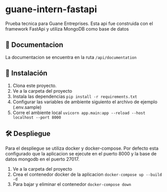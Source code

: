# guane-intern-fastapi
Prueba tecnica para Guane Entreprises.
Esta api fue construida con el framework FastApi y utiliza MongoDB como base de datos

## 🧾 Documentacion
La documentacion se encuentra en la ruta
`/api/documentation`

## 🚀 Instalación
1. Clona este proyecto.
2. Ve a la carpeta del proyecto
3. Instala las dependencias
`pip install -r requirements.txt`
4. Configurar las variables de ambiente siguiento el archivo de ejemplo (.env.sample)
5. Corre el ambiente local
`uvicorn app.main:app --reload --host localhost --port 8000`


## 🛠 Despliegue
Para el despliegue se utiliza docker y docker-compose.
Por defecto esta configurado que la aplicacion se ejecute en el puerto 8000 y la base de datos mongodb en el puerto 27017.
1. Ve a la carpeta del proyecto
2. Crea el contenedor docker de la aplicacion
`docker-compose up --build -d`
3. Para bajar y eliminar el contenedor
`docker-compose down`



